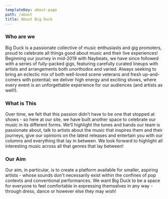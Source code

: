 ```yaml
---
templateKey: about-page
path: /about
title: About Big Duck
---
```

### Who are we

Big Duck is a passionate collective of music enthusiasts and gig promoters, proud to celebrate all things good about music and their live experiences! Beginning our journey in mid-2019 with Naybeats, we have since followed with a series of fully-packed gigs, featuring carefully curated lineups with artists and arrangements both unorthodox and varied. Always seeking to bring an eclectic mix of both well-loved scene veterans and fresh up-and-comers with potential; we deliver high energy and exciting shows, where every event is an unforgettable experience for our audiences (and artists as well!).



### What is This

Over time, we felt that this passion didn’t have to be one that stopped at shows - so here at our site, we have built another space to celebrate our music in its different forms. We’ll highlight the tunes and bands our team is passionate about, talk to artists about the music that inspires them and their journeys, give our opinions on the latest releases and entertain you with our columns and everything that lay in between. We look forward to highlight all interesting music across all that genres that lay between! 

### Our Aim

Our aim, in particular, is to create a platform available for smaller, aspiring artists - whose sounds don't necessarily exist within the confines of pop contexts and conventional performances. We want Big Duck to be a space for everyone to feel comfortable in expressing themselves in any way - through dress, dance or however else they may wish!